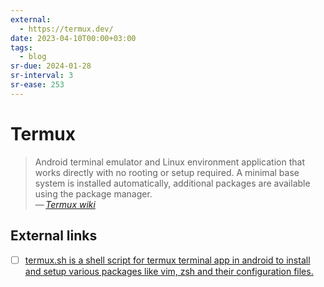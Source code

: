 ```yaml
---
external:
  - https://termux.dev/
date: 2023-04-10T00:00+03:00
tags:
  - blog
sr-due: 2024-01-28
sr-interval: 3
sr-ease: 253
---
```


# Termux

> Android terminal emulator and Linux environment application that works
> directly with no rooting or setup required. A minimal base system is installed
> automatically, additional packages are available using the package manager.\
> — <cite>[Termux wiki](https://wiki.termux.com/wiki/Main_Page)</cite>

## External links

- [ ] [termux.sh is a shell script for termux terminal app in android to install and setup various packages like vim, zsh and their configuration files.](https://github.com/sahilsehwag/android-termux-setup-script)
